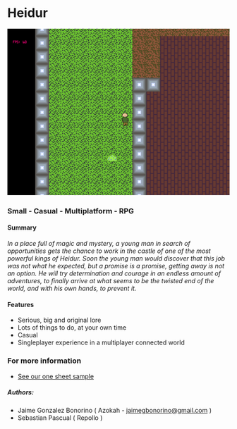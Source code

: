 # Heidur

![In-Development screenshot](screenshots/develop/12424.bmp)

### Small - Casual - Multiplatform - RPG

#### Summary

   *In a place full of magic and mystery, a young man in search of opportunities gets the chance to work in the castle of one of the most powerful kings of Heidur. Soon the young man would discover that this job was not what he expected, but a promise is a promise, getting away is not an option. He will try determination and courage in an endless amount of adventures, to finally arrive at what seems to be the twisted end of the world, and with his own hands, to prevent it.*

#### Features
* Serious, big and original lore
* Lots of things to do, at your own time
* Casual
* Singleplayer experience in a multiplayer connected world

### For more information
 * [See our one sheet sample](docs/One%20sheet%20sample.pdf)

##### Authors: 
* Jaime Gonzalez Bonorino ( Azokah - jaimegbonorino@gmail.com )
* Sebastian Pascual ( Repollo )
